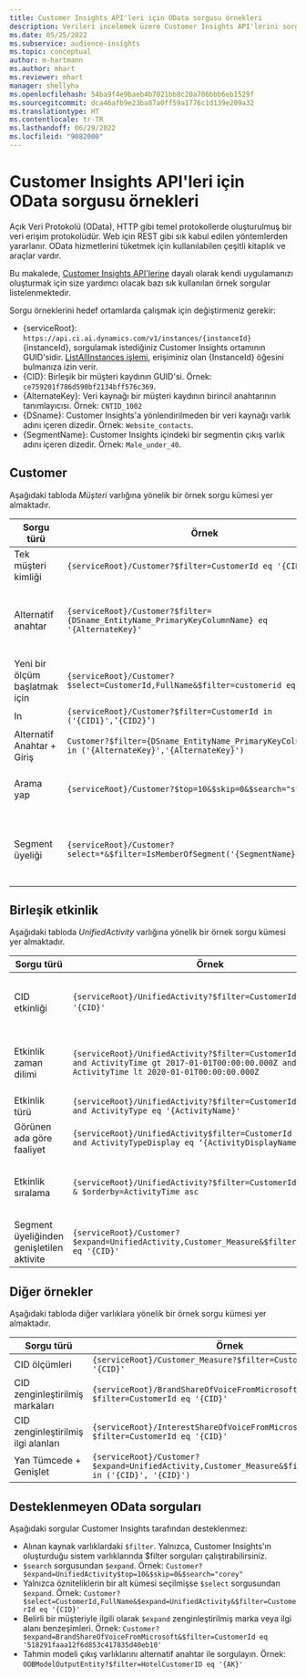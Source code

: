 ```yaml
---
title: Customer Insights API'leri için OData sorgusu örnekleri
description: Verileri incelemek üzere Customer Insights API'lerini sorgulamak için genel olarak kullanılan Açık Veri Protokolü (OData) örnekleri.
ms.date: 05/25/2022
ms.subservice: audience-insights
ms.topic: conceptual
author: m-hartmann
ms.author: mhart
ms.reviewer: mhart
manager: shellyha
ms.openlocfilehash: 54ba9f4e9baeb4b7021bb8c20a706bbb6eb1529f
ms.sourcegitcommit: dca46afb9e23ba87a0ff59a1776c1d139e209a32
ms.translationtype: HT
ms.contentlocale: tr-TR
ms.lasthandoff: 06/29/2022
ms.locfileid: "9082000"
---
```

# <a name="odata-query-examples-for-customer-insights-apis"></a>Customer Insights API'leri için OData sorgusu örnekleri

Açık Veri Protokolü (OData), HTTP gibi temel protokollerde oluşturulmuş bir veri erişim protokolüdür. Web için REST gibi sık kabul edilen yöntemlerden yararlanır. OData hizmetlerini tüketmek için kullanılabilen çeşitli kitaplık ve araçlar vardır.

Bu makalede, [Customer Insights API'lerine](apis.md) dayalı olarak kendi uygulamanızı oluşturmak için size yardımcı olacak bazı sık kullanılan örnek sorgular listelenmektedir.

Sorgu örneklerini hedef ortamlarda çalışmak için değiştirmeniz gerekir: 

- {serviceRoot}: `https://api.ci.ai.dynamics.com/v1/instances/{instanceId}` {instanceId}, sorgulamak istediğiniz Customer Insights ortamının GUID'sidir. [ListAllInstances işlemi](https://developer.ci.ai.dynamics.com/api-details#api=CustomerInsights&operation=Get-all-instances), erişiminiz olan {InstanceId} öğesini bulmanıza izin verir.
- {CID}: Birleşik bir müşteri kaydının GUID'si. Örnek: `ce759201f786d590bf2134bff576c369`.
- {AlternateKey}: Veri kaynağı bir müşteri kaydının birincil anahtarının tanımlayıcısı. Örnek: `CNTID_1002`
- {DSname}: Customer Insights'a yönlendirilmeden bir veri kaynağı varlık adını içeren dizedir. Örnek: `Website_contacts`.
- {SegmentName}: Customer Insights içindeki bir segmentin çıkış varlık adını içeren dizedir. Örnek: `Male_under_40`.

## <a name="customer"></a>Customer

Aşağıdaki tabloda *Müşteri* varlığına yönelik bir örnek sorgu kümesi yer almaktadır.

|Sorgu türü |Örnek  | Not  |
|---------|---------|---------|
|Tek müşteri kimliği     | `{serviceRoot}/Customer?$filter=CustomerId eq '{CID}'`          |  |
|Alternatif anahtar    | `{serviceRoot}/Customer?$filter={DSname_EntityName_PrimaryKeyColumnName} eq '{AlternateKey}'`         |  Alternatif anahtarlar, birleşik müşteri varlığında korunur       |
|Yeni bir ölçüm başlatmak için   | `{serviceRoot}/Customer?$select=CustomerId,FullName&$filter=customerid eq '1'`        |         |
|In    | `{serviceRoot}/Customer?$filter=CustomerId in ('{CID1}',’{CID2}’)`        |         |
|Alternatif Anahtar + Giriş   | `Customer?$filter={DSname_EntityName_PrimaryKeyColumnName} in ('{AlternateKey}','{AlternateKey}')`         |         |
|Arama yap  | `{serviceRoot}/Customer?$top=10&$skip=0&$search="string"`        |   Bir arama dizesi için ilk 10 sonucu verir      |
|Segment üyeliği  | `{serviceRoot}/Customer?select=*&$filter=IsMemberOfSegment('{SegmentName}')&$top=10`     | Segmentasyon varlıktan önceden belirlenmiş satır sayısı döndürür.      |

## <a name="unified-activity"></a>Birleşik etkinlik

Aşağıdaki tabloda *UnifiedActivity* varlığına yönelik bir örnek sorgu kümesi yer almaktadır.

|Sorgu türü |Örnek  | Not  |
|---------|---------|---------|
|CID etkinliği     | `{serviceRoot}/UnifiedActivity?$filter=CustomerId eq '{CID}'`          | Belirli bir müşteri profilinin faaliyetlerini listeler |
|Etkinlik zaman dilimi    | `{serviceRoot}/UnifiedActivity?$filter=CustomerId eq '{CID}' and ActivityTime gt 2017-01-01T00:00:00.000Z and ActivityTime lt 2020-01-01T00:00:00.000Z`     |  Zaman dilimi müşteri profili aktiviteleri       |
|Etkinlik türü    |   `{serviceRoot}/UnifiedActivity?$filter=CustomerId eq '{CID}' and ActivityType eq '{ActivityName}'`        |         |
|Görünen ada göre faaliyet     | `{serviceRoot}/UnifiedActivity$filter=CustomerId eq ‘{CID}’ and ActivityTypeDisplay eq ‘{ActivityDisplayName}’`        | |
|Etkinlik sıralama    | `{serviceRoot}/UnifiedActivity?$filter=CustomerId eq ‘{CID}’ & $orderby=ActivityTime asc`     |  Artan veya azalan düzende etkinlikleri sıralama       |
|Segment üyeliğinden genişletilen aktivite  |   `{serviceRoot}/Customer?$expand=UnifiedActivity,Customer_Measure&$filter=CustomerId eq '{CID}'`     |         |

## <a name="other-examples"></a>Diğer örnekler

Aşağıdaki tabloda diğer varlıklara yönelik bir örnek sorgu kümesi yer almaktadır.

|Sorgu türü |Örnek  | Not  |
|---------|---------|---------|
|CID ölçümleri    | `{serviceRoot}/Customer_Measure?$filter=CustomerId eq '{CID}'`          |  |
|CID zenginleştirilmiş markaları    | `{serviceRoot}/BrandShareOfVoiceFromMicrosoft?$filter=CustomerId eq '{CID}'`  |       |
|CID zenginleştirilmiş ilgi alanları    |   `{serviceRoot}/InterestShareOfVoiceFromMicrosoft?$filter=CustomerId eq '{CID}'`       |         |
|Yan Tümcede + Genişlet     | `{serviceRoot}/Customer?$expand=UnifiedActivity,Customer_Measure&$filter=CustomerId in ('{CID}', '{CID}')`         | |

## <a name="not-supported-odata-queries"></a>Desteklenmeyen OData sorguları

Aşağıdaki sorgular Customer Insights tarafından desteklenmez:

- Alınan kaynak varlıklardaki `$filter`. Yalnızca, Customer Insights'ın oluşturduğu sistem varlıklarında $filter sorguları çalıştırabilirsiniz.
- `$search` sorgusundan `$expand`. Örnek: `Customer?$expand=UnifiedActivity$top=10&$skip=0&$search="corey"`
- Yalnızca özniteliklerin bir alt kümesi seçilmişse `$select` sorgusundan `$expand`. Örnek: `Customer?$select=CustomerId,FullName&$expand=UnifiedActivity&$filter=CustomerId eq '{CID}'`
- Belirli bir müşteriyle ilgili olarak `$expand` zenginleştirilmiş marka veya ilgi alanı benzeşimleri. Örnek: `Customer?$expand=BrandShareOfVoiceFromMicrosoft&$filter=CustomerId eq '518291faaa12f6d853c417835d40eb10'`
- Tahmin modeli çıkış varlıklarını alternatif anahtar ile sorgulayın. Örnek: `OOBModelOutputEntity?$filter=HotelCustomerID eq '{AK}'`

